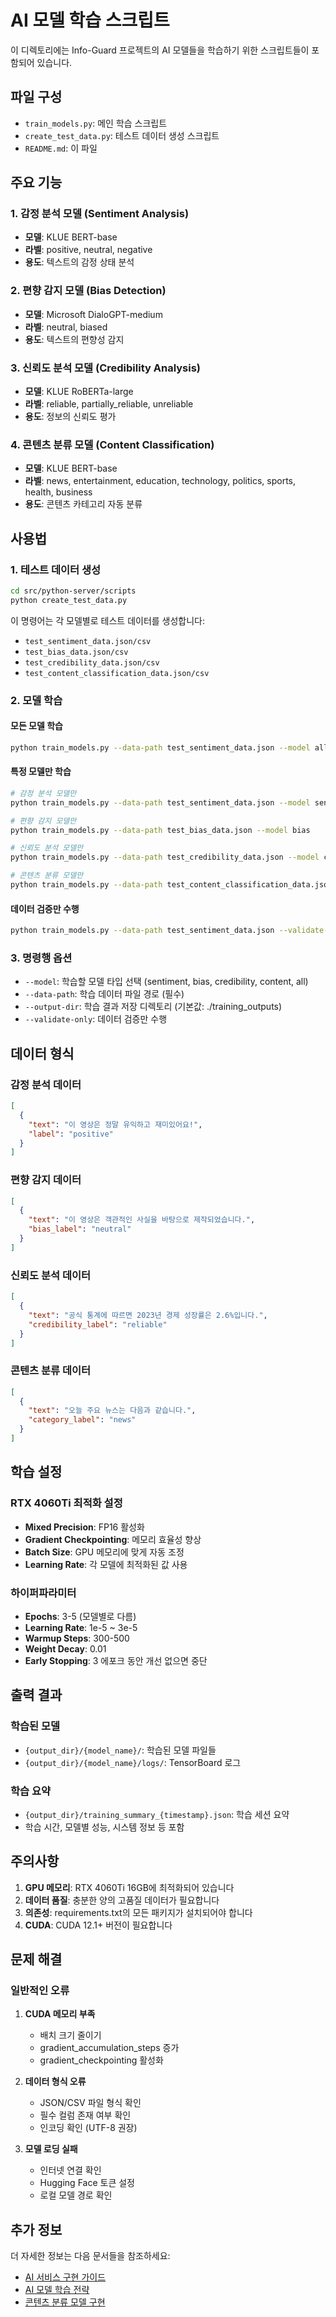 # AI 모델 학습 스크립트

이 디렉토리에는 Info-Guard 프로젝트의 AI 모델들을 학습하기 위한 스크립트들이 포함되어 있습니다.

## 파일 구성

- `train_models.py`: 메인 학습 스크립트
- `create_test_data.py`: 테스트 데이터 생성 스크립트
- `README.md`: 이 파일

## 주요 기능

### 1. 감정 분석 모델 (Sentiment Analysis)
- **모델**: KLUE BERT-base
- **라벨**: positive, neutral, negative
- **용도**: 텍스트의 감정 상태 분석

### 2. 편향 감지 모델 (Bias Detection)
- **모델**: Microsoft DialoGPT-medium
- **라벨**: neutral, biased
- **용도**: 텍스트의 편향성 감지

### 3. 신뢰도 분석 모델 (Credibility Analysis)
- **모델**: KLUE RoBERTa-large
- **라벨**: reliable, partially_reliable, unreliable
- **용도**: 정보의 신뢰도 평가

### 4. 콘텐츠 분류 모델 (Content Classification)
- **모델**: KLUE BERT-base
- **라벨**: news, entertainment, education, technology, politics, sports, health, business
- **용도**: 콘텐츠 카테고리 자동 분류

## 사용법

### 1. 테스트 데이터 생성

```bash
cd src/python-server/scripts
python create_test_data.py
```

이 명령어는 각 모델별로 테스트 데이터를 생성합니다:
- `test_sentiment_data.json/csv`
- `test_bias_data.json/csv`
- `test_credibility_data.json/csv`
- `test_content_classification_data.json/csv`

### 2. 모델 학습

#### 모든 모델 학습
```bash
python train_models.py --data-path test_sentiment_data.json --model all
```

#### 특정 모델만 학습
```bash
# 감정 분석 모델만
python train_models.py --data-path test_sentiment_data.json --model sentiment

# 편향 감지 모델만
python train_models.py --data-path test_bias_data.json --model bias

# 신뢰도 분석 모델만
python train_models.py --data-path test_credibility_data.json --model credibility

# 콘텐츠 분류 모델만
python train_models.py --data-path test_content_classification_data.json --model content
```

#### 데이터 검증만 수행
```bash
python train_models.py --data-path test_sentiment_data.json --validate-only
```

### 3. 명령행 옵션

- `--model`: 학습할 모델 타입 선택 (sentiment, bias, credibility, content, all)
- `--data-path`: 학습 데이터 파일 경로 (필수)
- `--output-dir`: 학습 결과 저장 디렉토리 (기본값: ./training_outputs)
- `--validate-only`: 데이터 검증만 수행

## 데이터 형식

### 감정 분석 데이터
```json
[
  {
    "text": "이 영상은 정말 유익하고 재미있어요!",
    "label": "positive"
  }
]
```

### 편향 감지 데이터
```json
[
  {
    "text": "이 영상은 객관적인 사실을 바탕으로 제작되었습니다.",
    "bias_label": "neutral"
  }
]
```

### 신뢰도 분석 데이터
```json
[
  {
    "text": "공식 통계에 따르면 2023년 경제 성장률은 2.6%입니다.",
    "credibility_label": "reliable"
  }
]
```

### 콘텐츠 분류 데이터
```json
[
  {
    "text": "오늘 주요 뉴스는 다음과 같습니다.",
    "category_label": "news"
  }
]
```

## 학습 설정

### RTX 4060Ti 최적화 설정
- **Mixed Precision**: FP16 활성화
- **Gradient Checkpointing**: 메모리 효율성 향상
- **Batch Size**: GPU 메모리에 맞게 자동 조정
- **Learning Rate**: 각 모델에 최적화된 값 사용

### 하이퍼파라미터
- **Epochs**: 3-5 (모델별로 다름)
- **Learning Rate**: 1e-5 ~ 3e-5
- **Warmup Steps**: 300-500
- **Weight Decay**: 0.01
- **Early Stopping**: 3 에포크 동안 개선 없으면 중단

## 출력 결과

### 학습된 모델
- `{output_dir}/{model_name}/`: 학습된 모델 파일들
- `{output_dir}/{model_name}/logs/`: TensorBoard 로그

### 학습 요약
- `{output_dir}/training_summary_{timestamp}.json`: 학습 세션 요약
- 학습 시간, 모델별 성능, 시스템 정보 등 포함

## 주의사항

1. **GPU 메모리**: RTX 4060Ti 16GB에 최적화되어 있습니다
2. **데이터 품질**: 충분한 양의 고품질 데이터가 필요합니다
3. **의존성**: requirements.txt의 모든 패키지가 설치되어야 합니다
4. **CUDA**: CUDA 12.1+ 버전이 필요합니다

## 문제 해결

### 일반적인 오류

1. **CUDA 메모리 부족**
   - 배치 크기 줄이기
   - gradient_accumulation_steps 증가
   - gradient_checkpointing 활성화

2. **데이터 형식 오류**
   - JSON/CSV 파일 형식 확인
   - 필수 컬럼 존재 여부 확인
   - 인코딩 확인 (UTF-8 권장)

3. **모델 로딩 실패**
   - 인터넷 연결 확인
   - Hugging Face 토큰 설정
   - 로컬 모델 경로 확인

## 추가 정보

더 자세한 정보는 다음 문서들을 참조하세요:
- [AI 서비스 구현 가이드](../docs/03-ai-service-implementation-guide.md)
- [AI 모델 학습 전략](../docs/15-ai-model-learning-strategy.md)
- [콘텐츠 분류 모델 구현](../docs/16-content-classification-model-implementation.md)

